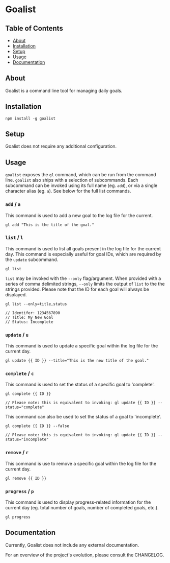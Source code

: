 # Goalist

## Table of Contents
- [About](#about)
- [Installation](#installation)
- [Setup](#setup)
- [Usage](#usage)
- [Documentation](#documentation)

## About
Goalist is a command line tool for managing daily goals.

## Installation
`npm install -g goalist`

## Setup
Goalist does not require any additional configuration.

## Usage
`goalist` exposes the `gl` command, which can be run from the command line. `goalist` also ships with a selection of subcommands. Each subcommand can be invoked using its full name (eg. `add`), or via a single character alias (eg. `a`). See below for the full list commands.

### `add` / `a`
This command is used to add a new goal to the log file for the current.

```
gl add "This is the title of the goal."
```

### `list` / `l`
This command is used to list all goals present in the log file for the current day. This command is especially useful for goal IDs, which are required by the `update` subcommand.

```
gl list
```

`list` may be invoked with the `--only` flag/argument. When provided with a series of comma delimited strings, `--only` limits the output of `list` to the the strings provided. Please note that the ID for each goal will always be displayed.

```
gl list --only=title,status

// Identifer: 1234567890
// Title: My New Goal
// Status: Incomplete
```

### `update` / `u`
This command is used to update a specific goal within the log file for the current day.

```
gl update {{ ID }} --title="This is the new title of the goal."
```

### `complete` / `c`
This command is used to set the status of a specific goal to 'complete'.

```
gl complete {{ ID }}

// Please note: this is equivalent to invoking: gl update {{ ID }} --status="complete"
```

This command can also be used to set the status of a goal to 'incomplete'.

```
gl complete {{ ID }} --false

// Please note: this is equivalent to invoking: gl update {{ ID }} --status="incomplete"
```

### `remove` / `r`
This command is use to remove a specific goal within the log file for the current day.

```
gl remove {{ ID }}
```

### `progress` / `p`
This command is used to display progress-related information for the current day (eg. total number of goals, number of completed goals, etc.).

```
gl progress
```


## Documentation
Currently, Goalist does not include any external documentation.

For an overview of the project's evolution, please consult the CHANGELOG.
